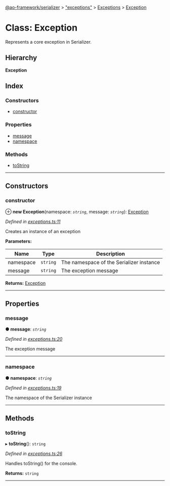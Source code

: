 [@ao-framework/serializer](../README.md) > ["exceptions"](../modules/_exceptions_.md) > [Exceptions](../modules/_exceptions_.exceptions.md) > [Exception](../classes/_exceptions_.exceptions.exception.md)

# Class: Exception

Represents a core exception in Serializer.

## Hierarchy

**Exception**

## Index

### Constructors

* [constructor](_exceptions_.exceptions.exception.md#constructor)

### Properties

* [message](_exceptions_.exceptions.exception.md#message)
* [namespace](_exceptions_.exceptions.exception.md#namespace)

### Methods

* [toString](_exceptions_.exceptions.exception.md#tostring)

---

## Constructors

<a id="constructor"></a>

###  constructor

⊕ **new Exception**(namespace: *`string`*, message: *`string`*): [Exception](_exceptions_.exceptions.exception.md)

*Defined in [exceptions.ts:11](https://github.com/ao-framework/serializer/blob/da19b8f/src/exceptions.ts#L11)*

Creates an instance of an exception

**Parameters:**

| Name | Type | Description |
| ------ | ------ | ------ |
| namespace | `string` |  The namespace of the Serializer instance |
| message | `string` |  The exception message |

**Returns:** [Exception](_exceptions_.exceptions.exception.md)

___

## Properties

<a id="message"></a>

###  message

**● message**: *`string`*

*Defined in [exceptions.ts:20](https://github.com/ao-framework/serializer/blob/da19b8f/src/exceptions.ts#L20)*

The exception message

___
<a id="namespace"></a>

###  namespace

**● namespace**: *`string`*

*Defined in [exceptions.ts:19](https://github.com/ao-framework/serializer/blob/da19b8f/src/exceptions.ts#L19)*

The namespace of the Serializer instance

___

## Methods

<a id="tostring"></a>

###  toString

▸ **toString**(): `string`

*Defined in [exceptions.ts:26](https://github.com/ao-framework/serializer/blob/da19b8f/src/exceptions.ts#L26)*

Handles toString() for the console.

**Returns:** `string`

___

